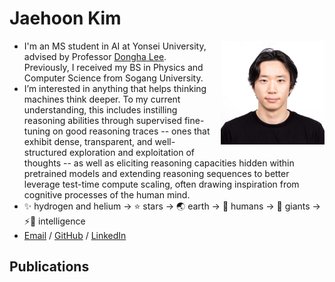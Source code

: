 # Jaehoon Kim

<style>
.headshot{
  float:right;
  width:clamp(100px,33%,200px);
  margin:0 0 1em 1em;
  aspect-ratio:1/1;
  height:auto;
  object-fit:cover;
}
</style>
<img src="assets/headshot.jpg" alt="Headshot" class="headshot">

- I'm an MS student in AI at Yonsei University, advised by Professor [Dongha Lee](https://donalee.github.io/). Previously, I received my BS in Physics and Computer Science from Sogang University.
- I’m interested in anything that helps thinking machines think deeper. To my current understanding, this includes instilling reasoning abilities through supervised fine-tuning on good reasoning traces -- ones that exhibit dense, transparent, and well-structured exploration and exploitation of thoughts -- as well as eliciting reasoning capacities hidden within pretrained models and extending reasoning sequences to better leverage test-time compute scaling, often drawing inspiration from cognitive processes of the human mind.
- ✨ hydrogen and helium → ⭐ stars → 🌏 earth → 👫 humans → 👣 giants → ⚡🧠 intelligence
- [Email](mailto:jaeh8nkim@sogang.ac.kr) / [GitHub](https://github.com/jaeh8nkim) / [LinkedIn](https://www.linkedin.com/in/jaeh8nkim)

## Publications
